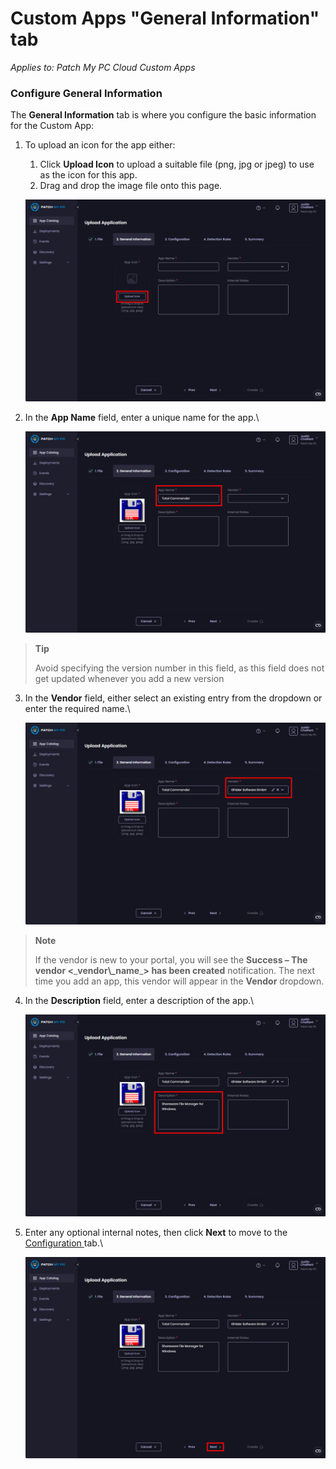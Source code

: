 # Custom Apps "General Information" tab

_Applies to: Patch My PC Cloud Custom Apps_

### Configure General Information

The <strong>General Information</strong> tab is where you configure the basic information for the Custom App:

1.  To upload an icon for the app either:

    1. Click <strong>Upload Icon</strong> to upload a suitable file (png, jpg or jpeg) to use as the icon for this app.
    2. Drag and drop the image file onto this page.

    ![Clicking “Upload Icon”](/_images/image-(215).png "Clicking “Upload Icon”")


2.  In the <strong>App Name</strong> field, enter a unique name for the app.\


    ![Entering a unique name in the “App Name” field](/_images/image-(216).png "Entering a unique name in the “App Name” field")

<blockquote class="wp-block-quote">
<p><strong>Tip</strong></p>
<p>Avoid specifying the version number in this field, as this field does not get updated whenever you add a new version</p>
</blockquote>

3.  In the <strong>Vendor</strong> field, either select an existing entry from the dropdown or enter the required name.\


    ![Entering a vendor name](/_images/image-(217).png "Entering a vendor name")

<blockquote class="wp-block-quote">
<p><strong>Note</strong></p>
<p>If the vendor is new to your portal, you will see the <strong>Success – The vendor <</strong>_<strong>vendor\_name</strong>_<strong>> has been created</strong> notification. The next time you add an app, this vendor will appear in the <strong>Vendor</strong> dropdown.</p>
</blockquote>

4.  In the <strong>Description</strong> field, enter a description of the app.\


    ![Entering a description](/_images/image-(218).png "Entering a description")


5.  Enter any optional internal notes, then click <strong>Next</strong> to move to the [Configuration ](custom-apps-configuration-tab.md)tab.\


    ![Clicking &#x22;Next&#x22; to move to the &#x22;Configuration&#x22; page](/_images/image-(219).png "Clicking &#x22;Next&#x22; to move to the &#x22;Configuration&#x22; page")